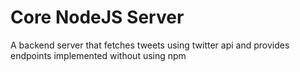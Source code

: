 # Core NodeJS Server
A backend server that fetches tweets using twitter api and provides endpoints
implemented without using npm
